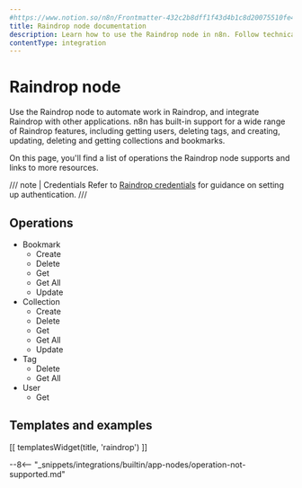 ```yaml
---
#https://www.notion.so/n8n/Frontmatter-432c2b8dff1f43d4b1c8d20075510fe4
title: Raindrop node documentation
description: Learn how to use the Raindrop node in n8n. Follow technical documentation to integrate Raindrop node into your workflows.
contentType: integration
---
```


# Raindrop node

Use the Raindrop node to automate work in Raindrop, and integrate Raindrop with other applications. n8n has built-in support for a wide range of Raindrop features, including getting users, deleting tags, and creating, updating, deleting and getting collections and bookmarks. 

On this page, you'll find a list of operations the Raindrop node supports and links to more resources.

/// note | Credentials
Refer to [Raindrop credentials](/integrations/builtin/credentials/raindrop/) for guidance on setting up authentication. 
///

## Operations

* Bookmark
    * Create
    * Delete
    * Get
    * Get All
    * Update
* Collection
    * Create
    * Delete
    * Get
    * Get All
    * Update
* Tag
    * Delete
    * Get All
* User
    * Get

## Templates and examples

<!-- see https://www.notion.so/n8n/Pull-in-templates-for-the-integrations-pages-37c716837b804d30a33b47475f6e3780 -->
[[ templatesWidget(title, 'raindrop') ]]

--8<-- "_snippets/integrations/builtin/app-nodes/operation-not-supported.md"
